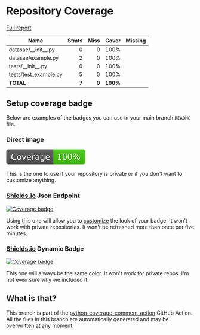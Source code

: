 # Repository Coverage

[Full report](https://htmlpreview.github.io/?https://github.com/jabardigitalservice/DataSae/blob/python-coverage-comment-action-data/htmlcov/index.html)

| Name                    |    Stmts |     Miss |    Cover |   Missing |
|------------------------ | -------: | -------: | -------: | --------: |
| datasae/\_\_init\_\_.py |        0 |        0 |     100% |           |
| datasae/example.py      |        2 |        0 |     100% |           |
| tests/\_\_init\_\_.py   |        0 |        0 |     100% |           |
| tests/test\_example.py  |        5 |        0 |     100% |           |
|               **TOTAL** |    **7** |    **0** | **100%** |           |


## Setup coverage badge

Below are examples of the badges you can use in your main branch `README` file.

### Direct image

[![Coverage badge](https://raw.githubusercontent.com/jabardigitalservice/DataSae/python-coverage-comment-action-data/badge.svg)](https://htmlpreview.github.io/?https://github.com/jabardigitalservice/DataSae/blob/python-coverage-comment-action-data/htmlcov/index.html)

This is the one to use if your repository is private or if you don't want to customize anything.

### [Shields.io](https://shields.io) Json Endpoint

[![Coverage badge](https://img.shields.io/endpoint?url=https://raw.githubusercontent.com/jabardigitalservice/DataSae/python-coverage-comment-action-data/endpoint.json)](https://htmlpreview.github.io/?https://github.com/jabardigitalservice/DataSae/blob/python-coverage-comment-action-data/htmlcov/index.html)

Using this one will allow you to [customize](https://shields.io/endpoint) the look of your badge.
It won't work with private repositories. It won't be refreshed more than once per five minutes.

### [Shields.io](https://shields.io) Dynamic Badge

[![Coverage badge](https://img.shields.io/badge/dynamic/json?color=brightgreen&label=coverage&query=%24.message&url=https%3A%2F%2Fraw.githubusercontent.com%2Fjabardigitalservice%2FDataSae%2Fpython-coverage-comment-action-data%2Fendpoint.json)](https://htmlpreview.github.io/?https://github.com/jabardigitalservice/DataSae/blob/python-coverage-comment-action-data/htmlcov/index.html)

This one will always be the same color. It won't work for private repos. I'm not even sure why we included it.

## What is that?

This branch is part of the
[python-coverage-comment-action](https://github.com/marketplace/actions/python-coverage-comment)
GitHub Action. All the files in this branch are automatically generated and may be
overwritten at any moment.